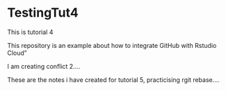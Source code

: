 # TestingTut4

This is tutorial 4

This repository is an example about how to integrate GitHub with Rstudio Cloud”


I am creating conflict  2.... 

These are the notes i have created for tutorial 5, practicising rgit rebase....
